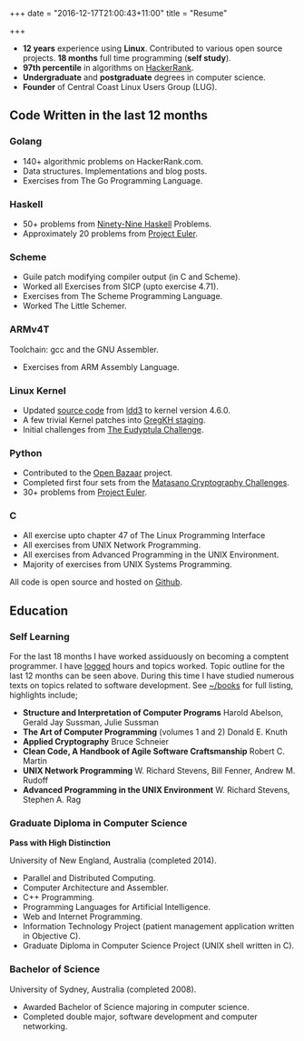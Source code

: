 +++
date = "2016-12-17T21:00:43+11:00"
title = "Resume"

+++

* **12 years** experience using **Linux**. Contributed to various open source projects. **18 months** full time programming (**self study**). 
* **97th percentile** in algorithms on [HackerRank](https://www.hackerrank.com/tcharding).
* **Undergraduate** and **postgraduate** degrees  in computer science.
* **Founder** of Central Coast Linux Users Group (LUG).

## Code Written in the last 12 months

### Golang
* 140+ algorithmic problems on HackerRank.com.
* Data structures. Implementations and blog posts. 
* Exercises from The Go Programming Language.

### Haskell
* 50+ problems from [Ninety-Nine Haskell](https://wiki.haskell.org/H-99:_Ninety-Nine_Haskell_Problems) Problems. 
* Approximately 20 problems from [Project Euler](https://projecteuler.net/). 

### Scheme
* Guile patch modifying compiler output (in C and Scheme).
* Worked all Exercises from SICP (upto exercise 4.71).
* Exercises from The Scheme Programming Language.
* Worked The Little Schemer.

### ARMv4T
Toolchain: gcc and the GNU Assembler.

* Exercises from ARM Assembly Language.

### Linux Kernel
* Updated [source code](https://github.com/tcharding/ldd3-examples-4.6) from [ldd3](https://lwn.net/Kernel/LDD3/) to kernel version 4.6.0.
* A few trivial Kernel patches into [GregKH staging](http://git.kernel.org/cgit/linux/kernel/git/gregkh/staging.git/log/?qt=grep&q=Tobin+C+Harding).
* Initial challenges from [The Eudyptula Challenge](http://eudyptula-challenge.org/). 

### Python
* Contributed to the [Open Bazaar](https://github.com/OpenBazaar/OpenBazaar-Server) project. 
* Completed first four sets from the [Matasano Cryptography Challenges](https://cryptopals.com/). 
* 30+ problems from [Project Euler](https://projecteuler.net/).

### C
* All exercise upto chapter 47 of The Linux Programming Interface 
* All exercises from UNIX Network Programming. 
* All exercises from Advanced Programming in the UNIX Environment. 
* Majority of exercises from UNIX Systems Programming.

All code is open source and hosted on [Github](https://github.com/tcharding/self_learning).

## Education

### Self Learning
For the last 18 months I have worked assiduously on becoming a comptent
programmer. I have [logged](https://github.com/tcharding/work-logs) hours and topics worked. Topic outline for the last 12
months can be seen above. During this time I have studied numerous texts on
topics related to software development. See [~/books](http://tobin.cc/reading-list)
for full listing, highlights include;

* **Structure and Interpretation of Computer Programs** Harold Abelson, Gerald Jay Sussman, Julie Sussman
* **The Art of Computer Programming** (volumes 1 and 2) Donald E. Knuth
* **Applied Cryptography** Bruce Schneier
* **Clean Code, A Handbook of Agile Software Craftsmanship** Robert C. Martin
* **UNIX Network Programming** W. Richard Stevens, Bill Fenner, Andrew M. Rudoff
* **Advanced Programming in the UNIX Environment** W. Richard Stevens, Stephen A. Rag

### Graduate Diploma in Computer Science
**Pass with High Distinction**

University of New England, Australia (completed 2014).

* Parallel and Distributed Computing.
* Computer Architecture and Assembler.
* C++ Programming.
* Programming Languages for Artificial Intelligence.
* Web and Internet Programming.
* Information Technology Project (patient management application written in Objective C).
* Graduate Diploma in Computer Science Project (UNIX shell written in C).

### Bachelor of Science
University of Sydney, Australia (completed 2008).

* Awarded Bachelor of Science majoring in computer science. 
* Completed double major, software development and computer networking.
